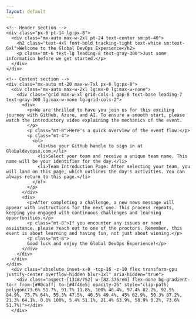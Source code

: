 ```yaml
---
layout: default
---
```


<div class="bg-gray-900">
  <main class="relative isolate">
    <!-- Background -->
    <div class="absolute inset-x-0 top-4 -z-10 flex transform-gpu justify-center overflow-hidden blur-3xl" aria-hidden="true">
      <div class="aspect-[1108/632] w-[69.25rem] flex-none bg-gradient-to-r from-[#80caff] to-[#4f46e5] opacity-25" style="clip-path: polygon(73.6% 51.7%, 91.7% 11.8%, 100% 46.4%, 97.4% 82.2%, 92.5% 84.9%, 75.7% 64%, 55.3% 47.5%, 46.5% 49.4%, 45% 62.9%, 50.3% 87.2%, 21.3% 64.1%, 0.1% 100%, 5.4% 51.1%, 21.4% 63.9%, 58.9% 0.2%, 73.6% 51.7%)"></div>
    </div>

    <!-- Header section -->
    <div class="px-6 pt-14 lg:px-8">
      <div class="mx-auto max-w-2xl pt-24 text-center sm:pt-40">
        <h2 class="text-4xl font-bold tracking-tight text-white sm:text-6xl">Welcome to the Global DevOps Experience</h2>
        <p class="mt-6 text-lg leading-8 text-gray-300">Just some information before we get started.</p>
      </div>
    </div>

    <!-- Content section -->
    <div class="mx-auto mt-20 max-w-7xl px-6 lg:px-8">
      <div class="mx-auto max-w-2xl lg:mx-0 lg:max-w-none">
        <div class="grid max-w-xl grid-cols-1 gap-8 text-base leading-7 text-gray-300 lg:max-w-none lg:grid-cols-2">
          <div>
            <p>We are thrilled to have you join us for this exciting journey with GitHub, Azure, and AI. To ensure a smooth start, please watch the introductory video explaining the mechanics of the event.
            </p>
            <p class="mt-8">Here's a quick overview of the event flow:</p>
            <p class="mt-4">
              <ol>
                <li>Use your GitHub handle to sign in at Globaldevopsx.com.</li>
                <li>Select your team and receive a unique team name. This name will be your identifier for the day.</li>
                <li>Team Introduction Page: After selecting your team, you will land on this page, which outlines the day's activities. You can always return to this page.</li>
              </ol>
            </p>
          </div>
          <div>
            <p>After completing a challenge, a new news message will appear with instructions for the next one. This process repeats, keeping you engaged with continuous challenges and learning opportunities.</p>
            <p class="mt-8">If you encounter any issues or need assistance, please reach out to one of the proctors. Remember, this event is about learning and having fun, not just about winning.</p>
            <p class="mt-8">
            Good luck and enjoy the Global DevOps Experience!</p>
          </div>
        </div>
      </div>
    </div>
      <div class="absolute inset-x-0 -top-16 -z-10 flex transform-gpu justify-center overflow-hidden blur-3xl" aria-hidden="true">
        <div class="aspect-[1318/752] w-[82.375rem] flex-none bg-gradient-to-r from-[#80caff] to-[#4f46e5] opacity-25" style="clip-path: polygon(73.6% 51.7%, 91.7% 11.8%, 100% 46.4%, 97.4% 82.2%, 92.5% 84.9%, 75.7% 64%, 55.3% 47.5%, 46.5% 49.4%, 45% 62.9%, 50.3% 87.2%, 21.3% 64.1%, 0.1% 100%, 5.4% 51.1%, 21.4% 63.9%, 58.9% 0.2%, 73.6% 51.7%)"></div>
      </div>
  </main>
</div>
